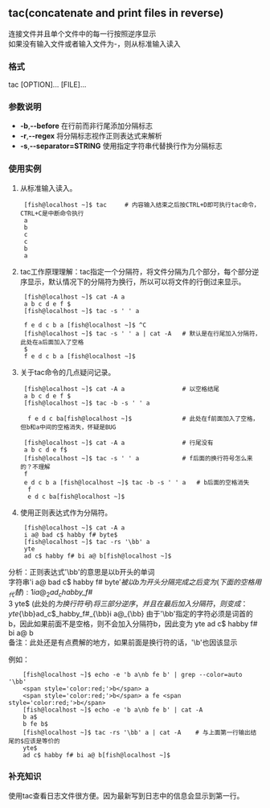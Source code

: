 ## tac(concatenate and print files in reverse) 
连接文件并且单个文件中的每一行按照逆序显示  
如果没有输入文件或者输入文件为-，则从标准输入读入  

### 格式  
tac [OPTION]... [FILE]...  

### 参数说明  
* **-b**,**--before** 在行前而非行尾添加分隔标志 
* **-r**,**--regex** 将分隔标志视作正则表达式来解析
* **-s**,**--separator=STRING** 使用指定字符串代替换行作为分隔标志

### 使用实例  
1. 从标准输入读入。

		[fish@localhost ~]$ tac		# 内容输入结束之后按CTRL+D即可执行tac命令，CTRL+C是中断命令执行  
		a
		b
		c
		c
		b
		a

2. tac工作原理理解：tac指定一个分隔符，将文件分隔为几个部分，每个部分逆序显示，默认情况下的分隔符为换行，所以可以将文件的行倒过来显示。  

		[fish@localhost ~]$ cat -A a
		a b c d e f $
		[fish@localhost ~]$ tac -s ' ' a

		f e d c b a [fish@localhost ~]$ ^C
		[fish@localhost ~]$ tac -s ' ' a | cat -A	# 默认是在行尾加入分隔符，此处在a后面加入了空格
		$
		f e d c b a [fish@localhost ~]$

3. 关于tac命令的几点疑问记录。

		[fish@localhost ~]$ cat -A a				# 以空格结尾
		a b c d e f $
		[fish@localhost ~]$ tac -b -s ' ' a
		
		 f e d c ba[fish@localhost ~]$ 				# 此处在f前面加入了空格，但b和a中间的空格消失，怀疑是BUG
		
		[fish@localhost ~]$ cat -A a				# 行尾没有
		a b c d e f$
		[fish@localhost ~]$ tac -s ' ' a			# f后面的换行符号怎么来的？不理解
		f
		e d c b a [fish@localhost ~]$ tac -b -s ' ' a	# b后面的空格消失
		 f
		 e d c ba[fish@localhost ~]$

4. 使用正则表达式作为分隔符。

		[fish@localhost ~]$ cat -A a
		i a@ bad c$ habby f# byte$
		[fish@localhost ~]$ tac -rs '\bb' a
		yte
		ad c$ habby f# bi a@ b[fish@localhost ~]$


分析：正则表达式'\bb'的意思是以b开头的单词  
字符串'i a@ bad c$ habby f# byte$' 被以b为开头分隔完成之后变为(下面的空格用_代替):  
1		i a@_    
2		ad_c$_habby_f#_  
3		yte$			(此处的$为换行符号)  
将三部分逆序，并且在最后加入分隔符，则变成：  
yte${\bb}ad_c$_habby_f#_{\bb}i a@_{\bb}    
由于'\bb'指定的字符必须是词首的b，因此如果前面不是空格，则不会加入分隔符b，因此变为   
yte  
ad c$ habby f# bi a@ b  
备注：此处还是有点费解的地方，如果前面是换行符的话，'\\b'也因该显示  

例如：

		[fish@localhost ~]$ echo -e 'b a\nb fe b' | grep --color=auto '\bb'
		<span style='color:red;'>b</span> a
		<span style='color:red;'>b</span> a fe <span style='color:red;'>b</span>
		[fish@localhost ~]$ echo -e 'b a\nb fe b' | cat -A
		b a$
		b fe b$
		[fish@localhost ~]$ tac -rs '\bb' a | cat -A	# 与上面第一行输出结尾的$应该是等价的  
		yte$
		ad c$ habby f# bi a@ b[fish@localhost ~]$

### 补充知识  
使用tac查看日志文件很方便。因为最新写到日志中的信息会显示到第一行。  



